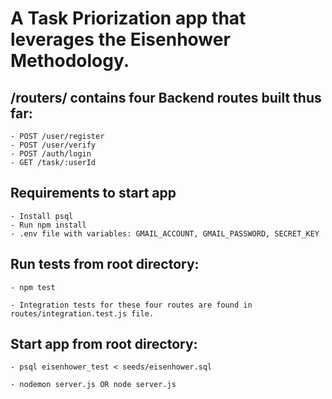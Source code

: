 # A Task Priorization app that leverages the Eisenhower Methodology.

## /routers/ contains four Backend routes built thus far:

    - POST /user/register
    - POST /user/verify
    - POST /auth/login
    - GET /task/:userId

## Requirements to start app

    - Install psql
    - Run npm install
    - .env file with variables: GMAIL_ACCOUNT, GMAIL_PASSWORD, SECRET_KEY

## Run tests from root directory:

    - npm test

    - Integration tests for these four routes are found in routes/integration.test.js file.

## Start app from root directory:

    - psql eisenhower_test < seeds/eisenhower.sql

    - nodemon server.js OR node server.js

